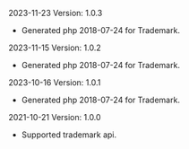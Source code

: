 2023-11-23 Version: 1.0.3
- Generated php 2018-07-24 for Trademark.

2023-11-15 Version: 1.0.2
- Generated php 2018-07-24 for Trademark.

2023-10-16 Version: 1.0.1
- Generated php 2018-07-24 for Trademark.

2021-10-21 Version: 1.0.0
- Supported trademark api.

